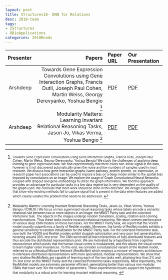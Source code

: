 ```yaml
---
layout: post
title: Structures18- DNN for Relations
desc: 2018-team
tags:
- 2Structures
- 8BioApplications
categories: 2018Reads
---
```


| Presenter | Papers | Paper URL| Our Presentation |
| -----: | ---------------------------: | :----- | :----- |
| Arshdeep | Towards Gene Expression Convolutions using Gene Interaction Graphs, Francis Dutil, Joseph Paul Cohen, Martin Weiss, Georgy Derevyanko, Yoshua Bengio [^2] | [PDF](https://arxiv.org/abs/1806.06975) |  [PDF]({{site.baseurl}}/MoreTalksTeam/Arsh/BIO-06292018-GeneInterCNN.pdf) | 
| Arshdeep | Modularity Matters: Learning Invariant Relational Reasoning Tasks, Jason Jo, Vikas Verma, Yoshua Bengio [^1]| [PDF](https://arxiv.org/abs/1806.06765) |  [PDF]({{site.baseurl}}/MoreTalksTeam/Arsh/DEEP-06292018-InvariantRelationalReasoning.pdf) | 



[^1]: <sub><sup> Modularity Matters: Learning Invariant Relational Reasoning Tasks, Jason Jo, Vikas Verma, Yoshua Bengio  / ICML18 /  We focus on two supervised visual reasoning tasks whose labels encode a semantic relational rule between two or more objects in an image: the MNIST Parity task and the colorized Pentomino task. The objects in the images undergo random translation, scaling, rotation and coloring transformations. Thus these tasks involve invariant relational reasoning. We report uneven performance of various deep CNN models on these two tasks. For the MNIST Parity task, we report that the VGG19 model soundly outperforms a family of ResNet models. Moreover, the family of ResNet models exhibits a general sensitivity to random initialization for the MNIST Parity task. For the colorized Pentomino task, now both the VGG19 and ResNet models exhibit sluggish optimization and very poor test generalization, hovering around 30% test error. The CNN we tested all learn hierarchies of fully distributed features and thus encode the distributed representation prior. We are motivated by a hypothesis from cognitive neuroscience which posits that the human visual cortex is modularized, and this allows the visual cortex to learn higher order invariances. To this end, we consider a modularized variant of the ResNet model, referred to as a Residual Mixture Network (ResMixNet) which employs a mixture-of-experts architecture to interleave distributed representations with more specialized, modular representations. We show that very shallow ResMixNets are capable of learning each of the two tasks well, attaining less than 2% and 1% test error on the MNIST Parity and the colorized Pentomino tasks respectively. Most importantly, the ResMixNet models are extremely parameter efficient: generalizing better than various non-modular CNNs that have over 10x the number of parameters. These experimental results support the hypothesis that modularity is a robust prior for learning invariant relational reasoning. </sup></sub>


[^2]: <sub><sup> Towards Gene Expression Convolutions using Gene Interaction Graphs, Francis Dutil, Joseph Paul Cohen, Martin Weiss, Georgy Derevyanko, Yoshua Bengio/ We study the challenges of applying deep learning to gene expression data. We find experimentally that there exists non-linear signal in the data, however is it not discovered automatically given the noise and low numbers of samples used in most research. We discuss how gene interaction graphs (same pathway, protein-protein, co-expression, or research paper text association) can be used to impose a bias on a deep model similar to the spatial bias imposed by convolutions on an image. We explore the usage of Graph Convolutional Neural Networks coupled with dropout and gene embeddings to utilize the graph information. We find this approach provides an advantage for particular tasks in a low data regime but is very dependent on the quality of the graph used. We conclude that more work should be done in this direction. We design experiments that show why existing methods fail to capture signal that is present in the data when features are added which clearly isolates the problem that needs to be addressed. </sup></sub>




